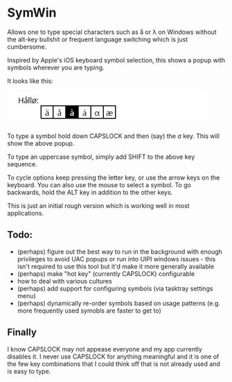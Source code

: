 SymWin
======

Allows one to type special characters such as å or λ on Windows without the alt-key bullshit or frequent language switching which is just cumbersome.

Inspired by Apple's iOS keyboard symbol selection, this shows a popup with symbols wherever you are typing.

It looks like this:

![screenshot](SymWin/screencast.gif)

To type a symbol hold down CAPSLOCK and then (say) the *a* key. This will show the above popup.

To type an uppercase symbol, simply add SHIFT to the above key sequence.

To cycle options keep pressing the letter key, or use the arrow keys on the keyboard. You can also use the mouse to select a symbol. To go backwards, hold the ALT key in addition to the other keys.

This is just an initial rough version which is working well in most applications.

Todo:
-----

- (perhaps) figure out the best way to run in the background with enough privileges to avoid UAC popups or run into UIPI windows issues - this isn't required to use this tool but it'd make it more generally available
- (perhaps) make "hot key" (currently CAPSLOCK) configurable
- how to deal with various cultures
- (perhaps) add support for configuring symbols (via tasktray settings menu)
- (perhaps) dynamically re-order symbols based on usage patterns (e.g. more frequently used symobls are faster to get to)

Finally
-------
I know CAPSLOCK may not appease everyone and my app currently disables it. I never use CAPSLOCK for anything meaningful and it is one of the few key combinations that I could think off that is not already used and is easy to type.

